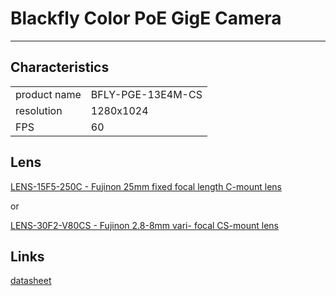 # Blackfly **Color** PoE GigE Camera

--- 

## Characteristics
|||
|---|---|
|product name | BFLY-PGE-13E4M-CS|
|resolution| 1280x1024|
|FPS| 60|

## Lens


[LENS-15F5-250C - Fujinon 25mm fixed focal length C-mount lens](http://www.ptgrey.com/fujinon-hf25ha-1b-lens-3)

or 

[LENS-30F2-V80CS -  Fujinon 2.8-8mm vari- focal CS-mount lens](http://www.ptgrey.com/fujinon-yv28x28sa-2-hd-vari-focal-lens-3)


## Links

[datasheet](http://blackfly.ptgrey.com/_PGR_Uploads/PGRNA/files/Blackfly-datasheet.pdf)
